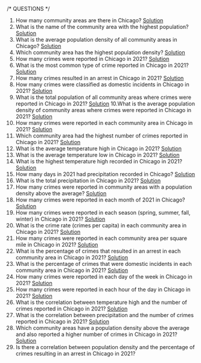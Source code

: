 /* QUESTIONS */

1. How many community areas are there in Chicago? [Solution](https://github.com/SaibalPatraDS/PostgreSQL/blob/main/Crime%20Data%20Analysis/SQL%20Files/analysis_crime_data.sql)
2. What is the name of the community area with the highest population?  [Solution](https://github.com/SaibalPatraDS/PostgreSQL/blob/main/Crime%20Data%20Analysis/SQL%20Files/analysis_crime_data.sql)
3. What is the average population density of all community areas in Chicago? [Solution](https://github.com/SaibalPatraDS/PostgreSQL/blob/main/Crime%20Data%20Analysis/SQL%20Files/analysis_crime_data.sql)
4. Which community area has the highest population density? [Solution](https://github.com/SaibalPatraDS/PostgreSQL/blob/main/Crime%20Data%20Analysis/SQL%20Files/analysis_crime_data.sql)
5. How many crimes were reported in Chicago in 2021? [Solution](https://github.com/SaibalPatraDS/PostgreSQL/blob/main/Crime%20Data%20Analysis/SQL%20Files/analysis_crime_data.sql)
6. What is the most common type of crime reported in Chicago in 2021? [Solution](https://github.com/SaibalPatraDS/PostgreSQL/blob/main/Crime%20Data%20Analysis/SQL%20Files/analysis_crime_data.sql)
7. How many crimes resulted in an arrest in Chicago in 2021? [Solution](https://github.com/SaibalPatraDS/PostgreSQL/blob/main/Crime%20Data%20Analysis/SQL%20Files/analysis_crime_data.sql)
8. How many crimes were classified as domestic incidents in Chicago in 2021? [Solution](https://github.com/SaibalPatraDS/PostgreSQL/blob/main/Crime%20Data%20Analysis/SQL%20Files/analysis_crime_data.sql)
9. What is the total population of all community areas where crimes were reported in Chicago in 2021? [Solution](https://github.com/SaibalPatraDS/PostgreSQL/blob/main/Crime%20Data%20Analysis/SQL%20Files/analysis_crime_data.sql)
10.What is the average population density of community areas where crimes were reported in Chicago in 2021? [Solution](https://github.com/SaibalPatraDS/PostgreSQL/blob/main/Crime%20Data%20Analysis/SQL%20Files/analysis_crime_data.sql)
11. How many crimes were reported in each community area in Chicago in 2021? [Solution](https://github.com/SaibalPatraDS/PostgreSQL/blob/main/Crime%20Data%20Analysis/SQL%20Files/analysis_crime_data.sql)
12. Which community area had the highest number of crimes reported in Chicago in 2021? [Solution](https://github.com/SaibalPatraDS/PostgreSQL/blob/main/Crime%20Data%20Analysis/SQL%20Files/analysis_crime_data.sql)
13. What is the average temperature high in Chicago in 2021? [Solution](https://github.com/SaibalPatraDS/PostgreSQL/blob/main/Crime%20Data%20Analysis/SQL%20Files/analysis_crime_data.sql)
14. What is the average temperature low in Chicago in 2021? [Solution](https://github.com/SaibalPatraDS/PostgreSQL/blob/main/Crime%20Data%20Analysis/SQL%20Files/analysis_crime_data.sql)
15. What is the highest temperature high recorded in Chicago in 2021? [Solution](https://github.com/SaibalPatraDS/PostgreSQL/blob/main/Crime%20Data%20Analysis/SQL%20Files/analysis_crime_data.sql)
16. How many days in 2021 had precipitation recorded in Chicago? [Solution](https://github.com/SaibalPatraDS/PostgreSQL/blob/main/Crime%20Data%20Analysis/SQL%20Files/analysis_crime_data.sql)
17. What is the total precipitation in Chicago in 2021? [Solution](https://github.com/SaibalPatraDS/PostgreSQL/blob/main/Crime%20Data%20Analysis/SQL%20Files/analysis_crime_data.sql)
18. How many crimes were reported in community areas with a population density above the average? [Solution](https://github.com/SaibalPatraDS/PostgreSQL/blob/main/Crime%20Data%20Analysis/SQL%20Files/analysis_crime_data.sql)
19. How many crimes were reported in each month of 2021 in Chicago? [Solution](https://github.com/SaibalPatraDS/PostgreSQL/blob/main/Crime%20Data%20Analysis/SQL%20Files/analysis_crime_data.sql)
20. How many crimes were reported in each season (spring, summer, fall, winter) in Chicago in 2021? [Solution](https://github.com/SaibalPatraDS/PostgreSQL/blob/main/Crime%20Data%20Analysis/SQL%20Files/analysis_crime_data.sql)
21. What is the crime rate (crimes per capita) in each community area in Chicago in 2021? [Solution](https://github.com/SaibalPatraDS/PostgreSQL/blob/main/Crime%20Data%20Analysis/SQL%20Files/analysis_crime_data.sql)
22. How many crimes were reported in each community area per square mile in Chicago in 2021? [Solution](https://github.com/SaibalPatraDS/PostgreSQL/blob/main/Crime%20Data%20Analysis/SQL%20Files/analysis_crime_data.sql)
23. What is the percentage of crimes that resulted in an arrest in each community area in Chicago in 2021? [Solution](https://github.com/SaibalPatraDS/PostgreSQL/blob/main/Crime%20Data%20Analysis/SQL%20Files/analysis_crime_data.sql)
24. What is the percentage of crimes that were domestic incidents in each community area in Chicago in 2021? [Solution](https://github.com/SaibalPatraDS/PostgreSQL/blob/main/Crime%20Data%20Analysis/SQL%20Files/analysis_crime_data.sql)
25. How many crimes were reported in each day of the week in Chicago in 2021? [Solution](https://github.com/SaibalPatraDS/PostgreSQL/blob/main/Crime%20Data%20Analysis/SQL%20Files/analysis_crime_data.sql)
26. How many crimes were reported in each hour of the day in Chicago in 2021? [Solution](https://github.com/SaibalPatraDS/PostgreSQL/blob/main/Crime%20Data%20Analysis/SQL%20Files/analysis_crime_data.sql)
27. What is the correlation between temperature high and the number of crimes reported in Chicago in 2021? [Solution](https://github.com/SaibalPatraDS/PostgreSQL/blob/main/Crime%20Data%20Analysis/SQL%20Files/analysis_crime_data.sql)
28. What is the correlation between precipitation and the number of crimes reported in Chicago in 2021? [Solution](https://github.com/SaibalPatraDS/PostgreSQL/blob/main/Crime%20Data%20Analysis/SQL%20Files/analysis_crime_data.sql)
29. Which community areas have a population density above the average and also reported a higher number of crimes in Chicago in 2021? [Solution](https://github.com/SaibalPatraDS/PostgreSQL/blob/main/Crime%20Data%20Analysis/SQL%20Files/analysis_crime_data.sql)
30. Is there a correlation between population density and the percentage of crimes resulting in an arrest in Chicago in 2021?
